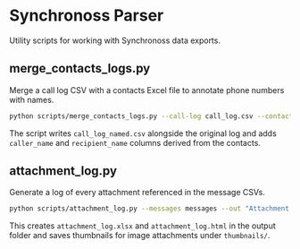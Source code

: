 # Synchronoss Parser

Utility scripts for working with Synchronoss data exports.

## merge_contacts_logs.py

Merge a call log CSV with a contacts Excel file to annotate phone numbers with
names.

```bash
python scripts/merge_contacts_logs.py --call-log call_log.csv --contacts-xlsx contacts.xlsx
```

The script writes `call_log_named.csv` alongside the original log and adds
`caller_name` and `recipient_name` columns derived from the contacts.

## attachment_log.py

Generate a log of every attachment referenced in the message CSVs.

```bash
python scripts/attachment_log.py --messages messages --out "Attachment Log"
```

This creates `attachment_log.xlsx` and `attachment_log.html` in the output
folder and saves thumbnails for image attachments under `thumbnails/`.

